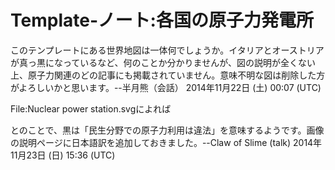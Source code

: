 # Template‐ノート:各国の原子力発電所

このテンプレートにある世界地図は一体何でしょうか。イタリアとオーストリアが真っ黒になっているなど、何のことか分かりませんが、図の説明が全くない上、原子力関連のどの記事にも掲載されていません。意味不明な図は削除した方がよろしいかと思います。--半月熊（会話） 2014年11月22日 (土) 00:07 (UTC)

File:Nuclear power station.svgによれば

とのことで、黒は「民生分野での原子力利用は違法」を意味するようです。画像の説明ページに日本語訳を追加しておきました。--Claw of Slime (talk) 2014年11月23日 (日) 15:36 (UTC)